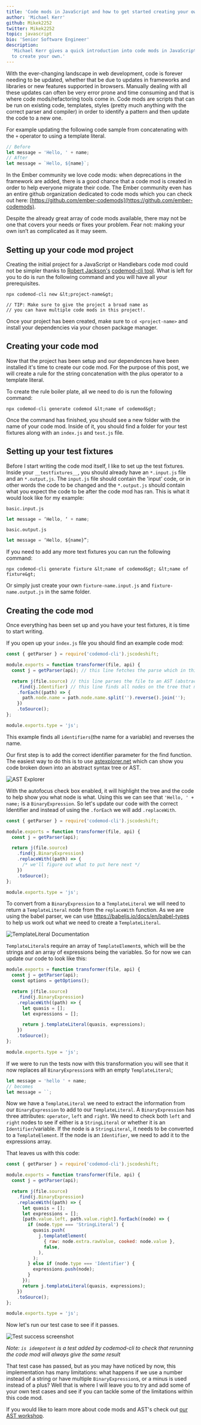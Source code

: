 ```yaml
---
title: 'Code mods in JavaScript and how to get started creating your own'
author: 'Michael Kerr'
github: Mikek2252
twitter: Mikek2252
topic: javascript
bio: 'Senior Software Engineer'
description:
  'Michael Kerr gives a quick introduction into code mods in JavaScript and how
  to create your own.'
---
```


With the ever-changing landscape in web development, code is forever needing to
be updated, whether that be due to updates in frameworks and libraries or new
features supported in browsers. Manually dealing with all these updates can
often be very error prone and time consuming and that is where code
mods/refactoring tools come in. Code mods are scripts that can be run on
existing code, templates, styles (pretty much anything with the correct parser
and compiler) in order to identify a pattern and then update the code to a new
one.

<!--break-->

For example updating the following code sample from concatenating with the `+`
operator to using a template literal.

```javascript
// Before
let message = 'Hello, ' + name;
// After
let message = `Hello, ${name}`;
```

In the Ember community we love code mods: when deprecations in the framework are
added, there is a good chance that a code mod is created in order to help
everyone migrate their code. The Ember community even has an entire github
organization dedicated to code mods which you can check out here:
[https://github.com/ember-codemods](https://github.com/ember-codemods).

Despite the already great array of code mods available, there may not be one
that covers your needs or fixes your problem. Fear not: making your own isn’t as
complicated as it may seem.

## Setting up your code mod project

Creating the initial project for a JavaScript or Handlebars code mod could not
be simpler thanks to [Robert Jackson's](https://github.com/rwjblue)
[codemod-cli tool](https://github.com/rwjblue/codemod-cli). What is left for you
to do is run the following command and you will have all your prerequisites.

```
npx codemod-cli new &lt;project-name&gt;

// TIP: Make sure to give the project a broad name as
// you can have multiple code mods in this project!.
```

Once your project has been created, make sure to `cd <project-name>` and install
your dependencies via your chosen package manager.

## Creating your code mod

Now that the project has been setup and our dependences have been installed it's
time to create our code mod. For the purpose of this post, we will create a rule
for the string concatenation with the plus operator to a template literal.

To create the rule boiler plate, all we need to do is run the following command:

```
npx codemod-cli generate codemod &lt;name of codemod&gt;
```

Once the command has finished, you should see a new folder with the name of your
code mod. Inside of it, you should find a folder for your test fixtures along
with an `index.js` and `test.js` file.

## Setting up your test fixtures

Before I start writing the code mod itself, I like to set up the test fixtures.
Inside your `__testfixtures__`, you should already have an `*.input.js` file and
an `*.output,js`. The `input.js` file should contain the 'input' code, or in
other words the code to be changed and the `*.output.js` should contain what you
expect the code to be after the code mod has ran. This is what it would look
like for my example:

`basic.input.js`

```javascript
let message = ‘Hello, ‘ + name;
```

`basic.output.js`

```javascript
let message = ‘Hello, ${name}”;
```

If you need to add any more text fixtures you can run the following command:

```
npx codemod-cli generate fixture &lt;name of codemod&gt; &lt;name of fixture&gt;
```

Or simply just create your own `fixture-name.input.js` and
`fixture-name.output.js` in the same folder.

## Creating the code mod

Once everything has been set up and you have your test fixtures, it is time to
start writing.

If you open up your `index.js` file you should find an example code mod:

```JavaScript
const { getParser } = require('codemod-cli').jscodeshift;

module.exports = function transformer(file, api) {
  const j = getParser(api); // this line fetches the parse which in this case is jscodeshift's default parser

  return j(file.source) // this line parses the file to an AST (abstract syntax tree)
    .find(j.Identifier) // this line finds all nodes on the tree that match the parameter
    .forEach((path) => {
      path.node.name = path.node.name.split('').reverse().join('');
    })
    .toSource();
};

module.exports.type = 'js';
```

This example finds all `identifiers`(the name for a variable) and reverses the
name.

Our first step is to add the correct identifier parameter for the find function.
The easiest way to do this is to use [astexplorer.net](https://astexplorer.net/)
which can show you code broken down into an abstract syntax tree or AST.

![AST Explorer](/assets/images/posts/2022-02-05-getting-started-with-code-mods/astExplorer.png)

With the autofocus check box enabled, it will highlight the tree and the code to
help show you what node is what. Using this we can see that `'Hello, ' + name;`
is a `BinaryExpression`. So let's update our code with the correct Identifier
and instead of using the `.forEach` we will add `.replaceWith`.

```javascript
const { getParser } = require('codemod-cli').jscodeshift;

module.exports = function transformer(file, api) {
  const j = getParser(api);

  return j(file.source)
    .find(j.BinaryExpression)
    .replaceWith((path) => {
      /* we'll figure out what to put here next */
    })
    .toSource();
};

module.exports.type = 'js';
```

To convert from a `BinaryExpression` to a `TemplateLiteral` we will need to
return a `TemplateLiteral` node from the `replaceWith` function. As we are using
the babel parser, we can use https://babeljs.io/docs/en/babel-types to help us
work out what we need to create a `TemplateLiteral`.

![TemplateLiteral Documentation](/assets/images/posts/2022-02-05-getting-started-with-code-mods/templateLiteral.png)

`TemplateLiteral`s require an array of `TemplateElement`s, which will be the
strings and an array of expressions being the variables. So for now we can
update our code to look like this:

```javascript
module.exports = function transformer(file, api) {
  const j = getParser(api);
  const options = getOptions();

  return j(file.source)
    .find(j.BinaryExpression)
    .replaceWith((path) => {
      let quasis = [];
      let expressions = [];

      return j.templateLiteral(quasis, expressions);
    })
    .toSource();
};

module.exports.type = 'js';
```

If we were to run the tests now with this transformation you will see that it
now replaces all `BinaryExpression`s with an empty `TemplateLiteral`;

```javascript
let message = 'hello ' + name;
// becomes
let message = ``;
```

Now we have a `TemplateLiteral` we need to extract the information from our
`BinaryExpression` to add to our `TemplateLiteral`. A `BinaryExpression` has
three attributes: `operator`, `left` and `right`. We need to check both `left`
and `right` nodes to see if either is a `StringLiteral` or whether it is an
`Identifier`/variable. If the node is a `StringLiteral`, it needs to be
converted to a `TemplateElement`. If the node is an `Identifier`, we need to add
it to the expressions array.

That leaves us with this code:

```javascript
const { getParser } = require('codemod-cli').jscodeshift;

module.exports = function transformer(file, api) {
  const j = getParser(api);

  return j(file.source)
    .find(j.BinaryExpression)
    .replaceWith((path) => {
      let quasis = [];
      let expressions = [];
      [path.value.left, path.value.right].forEach((node) => {
        if (node.type === 'StringLiteral') {
          quasis.push(
            j.templateElement(
              { raw: node.extra.rawValue, cooked: node.value },
              false,
            ),
          );
        } else if (node.type === 'Identifier') {
          expressions.push(node);
        }
      });
      return j.templateLiteral(quasis, expressions);
    })
    .toSource();
};

module.exports.type = 'js';
```

Now let's run our test case to see if it passes.

![Test success screenshot](/assets/images/posts/2022-02-05-getting-started-with-code-mods/test-success-screenshot.png)

_Note: `is idempotent` is a test added by codemod-cli to check that rerunning
the code mod will always give the same result_

That test case has passed, but as you may have noticed by now, this
implementation has many limitations: what happens if we use a number instead of
a string or have multiple `BinaryExpression`s, or a minus is used instead of a
plus? Well that is where I will leave you to try and add some of your own test
cases and see if you can tackle some of the limitations within this code mod.

If you would like to learn more about code mods and AST's check out
[our AST workshop](https://github.com/simplabs/ast-workshop).
